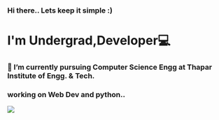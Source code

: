 ### Hi there.. Lets keep it simple :)
# I'm Undergrad,Developer💻
### 🌱 I’m currently pursuing Computer Science Engg at Thapar Institute of Engg. & Tech.
### working on Web Dev and python..
 ![](https://www.pngwing.com/en/free-png-nqckg)

<!--
**jasbatra19/jasbatra19** is a ✨ _special_ ✨ repository because its `README.md` (this file) appears on your GitHub profile.

Here are some ideas to get you started:




- 🤔 I’m looking for help with ...
- 💬 Ask me about ...
- 📫 How to reach me: ...
- 😄 Pronouns: ...
- ⚡ Fun fact: ...
-->
